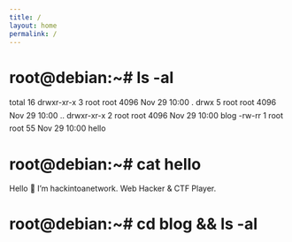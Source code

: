 ```yaml
---
title: /
layout: home
permalink: /
---
```


# root@debian:~# ls -al

total 16
drwxr-xr-x 3 root root 4096 Nov 29 10:00 .
drwx&#150;&#150;&#150;&#150;&#150;&#150; 5 root root 4096 Nov 29 10:00 ..
drwxr-xr-x 2 root root 4096 Nov 29 10:00 blog
-rw-r&#150;&#150;r&#150;&#150; 1 root root   55 Nov 29 10:00 hello

# root@debian:~# cat hello

Hello 👻 I’m hackintoanetwork.
Web Hacker & CTF Player.

# root@debian:~# cd blog && ls -al
